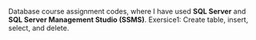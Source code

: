 Database course assignment codes, where I have used **SQL Server** and **SQL Server Management Studio (SSMS)**.
Exersice1: Create table, insert, select, and delete.
